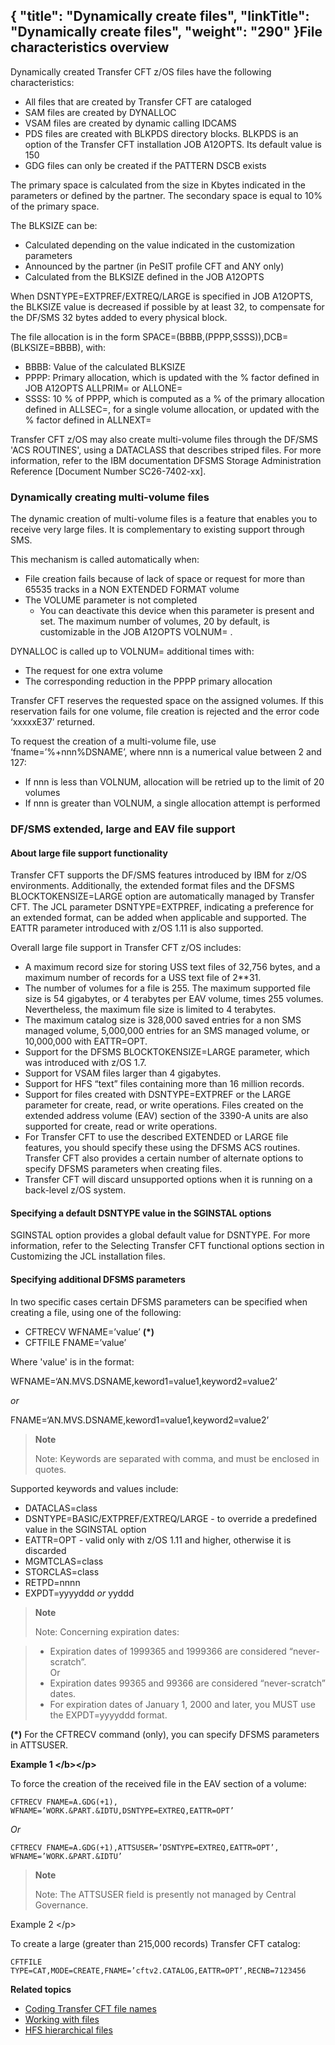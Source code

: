 {
    "title": "Dynamically create files",
    "linkTitle": "Dynamically create files",
    "weight": "290"
}File characteristics overview
-----------------------------

Dynamically created Transfer CFT z/OS files have the following characteristics:

- All files that are created by Transfer CFT are cataloged
- SAM files are created by DYNALLOC
- VSAM files are created by dynamic calling IDCAMS
- PDS files are created with BLKPDS directory blocks. BLKPDS is an option of the Transfer CFT installation JOB A12OPTS. Its default value is 150
- GDG files can only be created if the PATTERN DSCB exists

The primary space is calculated from the size in Kbytes indicated in the parameters or defined by the partner. The secondary space is equal to 10% of the primary space.

The BLKSIZE can be:

- Calculated depending on the value indicated in the customization parameters
- Announced by the partner (in PeSIT profile CFT and ANY only)
- Calculated from the BLKSIZE defined in the JOB A12OPTS

When DSNTYPE=EXTPREF/EXTREQ/LARGE is specified in JOB A12OPTS, the BLKSIZE value is decreased if possible by at least 32, to compensate for the DF/SMS 32 bytes added to every physical block.

The file allocation is in the form SPACE=(BBBB,(PPPP,SSSS)),DCB=(BLKSIZE=BBBB), with:

- BBBB: Value of the calculated BLKSIZE
- PPPP: Primary allocation, which is updated with the % factor defined in JOB A12OPTS ALLPRIM= or ALLONE=
- SSSS: 10 % of PPPP, which is computed as a % of the primary allocation defined in ALLSEC=, for a single volume allocation, or updated with the % factor defined in ALLNEXT=

Transfer CFT z/OS may also create multi-volume files through the DF/SMS 'ACS ROUTINES', using a DATACLASS that describes striped files. For more information, refer to the IBM documentation DFSMS Storage Administration Reference [Document Number SC26-7402-xx].

<span id="Dynamically creating multi-volume files"></span>

### Dynamically creating multi-volume files

The dynamic creation of multi-volume files is a feature that enables you to receive very large files. It is complementary to existing support through SMS.

This mechanism is called automatically when:

- File creation fails because of lack of space or request for more than 65535 tracks in a NON EXTENDED FORMAT volume
- The VOLUME parameter is not completed
    -   You can deactivate this device when this parameter is present and set. The maximum number of volumes, 20 by default, is customizable in the JOB A12OPTS VOLNUM= .

DYNALLOC is called up to VOLNUM= additional times with:

- The request for one extra volume
- The corresponding reduction in the PPPP primary allocation

Transfer CFT reserves the requested space on the assigned volumes. If this reservation fails for one volume, file creation is rejected and the error code ‘xxxxxE37’ returned.

To request the creation of a multi-volume file, use ‘fname=’%+nnn%DSNAME’, where nnn is a numerical value between 2 and 127:

- If nnn is less than VOLNUM, allocation will be retried up to the limit of 20 volumes
- If nnn is greater than VOLNUM, a single allocation attempt is performed

### DF/SMS extended, large and EAV file support

#### About large file support functionality

Transfer CFT supports the DF/SMS features introduced by IBM for z/OS environments. Additionally, the extended format files and the DFSMS BLOCKTOKENSIZE=LARGE option are automatically managed by Transfer CFT. The JCL parameter DSNTYPE=EXTPREF, indicating a preference for an extended format, can be added when applicable and supported. The EATTR parameter introduced with z/OS 1.11 is also supported.

Overall large file support in Transfer CFT z/OS includes:

- A maximum record size for storing USS text files of 32,756 bytes, and a maximum number of records for a USS text file of 2\*\*31.
- The number of volumes for a file is 255. The maximum supported file size is 54 gigabytes, or 4 terabytes per EAV volume, times 255 volumes. Nevertheless, the maximum file size is limited to 4 terabytes.
- The maximum catalog size is 328,000 saved entries for a non SMS managed volume, 5,000,000 entries for an SMS managed volume, or 10,000,000 with EATTR=OPT.
- Support for the DFSMS BLOCKTOKENSIZE=LARGE parameter, which was introduced with z/OS 1.7.
- Support for VSAM files larger than 4 gigabytes.
- Support for HFS “text” files containing more than 16 million records.
- Support for files created with DSNTYPE=EXTPREF or the LARGE parameter for create, read, or write operations. Files created on the extended address volume (EAV) section of the 3390-A units are also supported for create, read or write operations.
- For Transfer CFT to use the described EXTENDED or LARGE file features, you should specify these using the DFSMS ACS routines. Transfer CFT also provides a certain number of alternate options to specify DFSMS parameters when creating files.
- Transfer CFT will discard unsupported options when it is running on a back-level z/OS system.

#### Specifying a default DSNTYPE value in the SGINSTAL options

SGINSTAL option provides a global default value for DSNTYPE. For more information, refer to the Selecting Transfer CFT functional options section in Customizing the JCL installation files.

#### Specifying additional DFSMS parameters

In two specific cases certain DFSMS parameters can be specified when creating a file, using one of the following:

- CFTRECV WFNAME=’value’ **(\*)**
- CFTFILE FNAME=’value’

Where 'value' is in the format:

WFNAME=‘AN.MVS.DSNAME,keword1=value1,keyword2=value2’

*or*

FNAME=‘AN.MVS.DSNAME,keword1=value1,keyword2=value2’

> **Note**
>
> Note: Keywords are separated with comma, and must be enclosed in quotes.

Supported keywords and values include:

- DATACLAS=class
- DSNTYPE=BASIC/EXTPREF/EXTREQ/LARGE - to override a predefined value in the SGINSTAL option
- EATTR=OPT - valid only with z/OS 1.11 and higher, otherwise it is discarded
- MGMTCLAS=class
- STORCLAS=class
- RETPD=nnnn
- EXPDT=yyyyddd *or* yyddd

> **Note**
>
> Note: Concerning expiration dates:

> -   Expiration dates of 1999365 and 1999366 are considered “never-scratch”.  
>     Or
> -   Expiration dates 99365 and 99366 are considered “never-scratch” dates.
> -   For expiration dates of January 1, 2000 and later, you MUST use the EXPDT=yyyyddd format.

**(\*)** For the CFTRECV command (only), you can specify DFSMS parameters in ATTSUSER.

****Example 1
&lt;/b&gt;&lt;/p&gt;****

To force the creation of the received file in the EAV section of a volume:

`CFTRECV FNAME=A.GDG(+1), WFNAME=’WORK.&PART.&IDTU,DSNTYPE=EXTREQ,EATTR=OPT’`

*Or*

`CFTRECV FNAME=A.GDG(+1),ATTSUSER=’DSNTYPE=EXTREQ,EATTR=OPT’, WFNAME=’WORK.&PART.&IDTU’`

> **Note**
>
> Note: The ATTSUSER field is presently not managed by Central Governance.

Example 2
&lt;/p&gt;

To create a large (greater than 215,000 records) Transfer CFT catalog:

`CFTFILE TYPE=CAT,MODE=CREATE,FNAME=’cftv2.CATALOG,EATTR=OPT’,RECNB=7123456`

****Related topics****

- [Coding Transfer CFT file names](../file_access_and_coding)
- [Working with files](../t_delete_and_rename_files_zos)
- [HFS hierarchical files](../c_hfs_hierarchical_files_zos)
